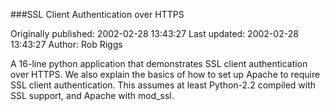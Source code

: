 ###SSL Client Authentication over HTTPS

Originally published: 2002-02-28 13:43:27
Last updated: 2002-02-28 13:43:27
Author: Rob Riggs

A 16-line python application that demonstrates SSL client authentication over HTTPS. We also explain the basics of how to set up Apache to require SSL client authentication. This assumes at least Python-2.2 compiled with SSL support, and Apache with mod_ssl.